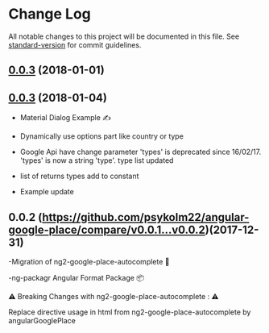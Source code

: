 # Change Log

All notable changes to this project will be documented in this file. See [standard-version](https://github.com/conventional-changelog/standard-version) for commit guidelines.

<a name="0.0.3"></a>
## [0.0.3](https://github.com/psykolm22/angular-google-place/compare/v0.0.2...v0.0.3) (2018-01-01)



<a name="0.0.3"></a>
## [0.0.3](https://github.com/psykolm22/angular-google-place/compare/v0.0.2...v0.0.3) (2018-01-04)
- Material Dialog Example ✍️

- Dynamically use options part like country or type

- Google Api have change parameter 'types' is deprecated since 16/02/17.
'types' is now a string 'type'. 
type list updated

- list of returns types add to constant
- Example update

<a name="0.0.2"></a>
## 0.0.2 (https://github.com/psykolm22/angular-google-place/compare/v0.0.1...v0.0.2)(2017-12-31)
-Migration of ng2-google-place-autocomplete 💯

-ng-packagr
Angular Format Package 📦

⚠️ Breaking Changes with ng2-google-place-autocomplete : ⚠️


Replace directive usage in html from ng2-google-place-autocomplete by angularGooglePlace
